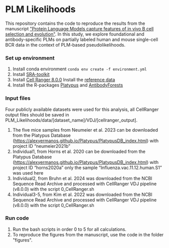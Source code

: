 # PLM Likelihoods
This repository contains the code to reproduce the results from the manuscript ["Protein Language Models capture features of in vivo B cell selection and evolution"](https://www.biorxiv.org/content/10.1101/2024.12.09.627494v1).
In this study, we explore foundational and antibody-specific PLMs on partially labeled human and mouse single-cell BCR data in the context of PLM-based pseudolikelihoods.

### Set up environment
1. Install conda environment
   `conda env create -f environment.yml`
2. Install [SRA-toolkit](https://github.com/ncbi/sra-tools/wiki/02.-Installing-SRA-Toolkit)
3. Install [Cell Ranger 8.0.0](https://www.10xgenomics.com/support/software/cell-ranger/latest/tutorials/cr-tutorial-in)
   Install the [reference data](https://cf.10xgenomics.com/supp/cell-vdj/refdata-cellranger-vdj-GRCh38-alts-ensembl-7.1.0.tar.gz)
3. Install the R-packages [Platypus](https://github.com/alexyermanos/Platypus) and [AntibodyForests](https://github.com/alexyermanos/AntibodyForests)

### Input files
Four publicly available datasets were used for this analysis, all CellRanger output files should be saved in PLM_Likelihoods/data/[dataset_name]/VDJ/[cellranger_output]. 
1. The five mice samples from Neumeier et al. 2023 can be downloaded from the Platypus Database (https://alexyermanos.github.io/Platypus/PlatypusDB_index.html) with project ID “neumeier2021b”
2. Individual1, from Horns et al. 2020 can be downloaded from the Platypus Database (https://alexyermanos.github.io/Platypus/PlatypusDB_index.html) with project ID “horns2020a”
   only the sample “Influenza.vac.11.12.human.S1” was used here
3. Individual2, from Bruhn et al. 2024 was downloaded from the NCBI Sequence Read Archive and processed with CellRanger VDJ pipeline (v8.0.0) with the script 0_CellRanger.sh
4. Individual3-5, from Kim et al. 2022 was downloaded from the NCBI Sequence Read Archive and processed with CellRanger VDJ pipeline (v8.0.0) with the script 0_CellRanger.sh

### Run code
1. Run the bash scripts in order 0 to 5 for all calculations.
2. To reproduce the figures from the manuscript, use the code in the folder "figures".
